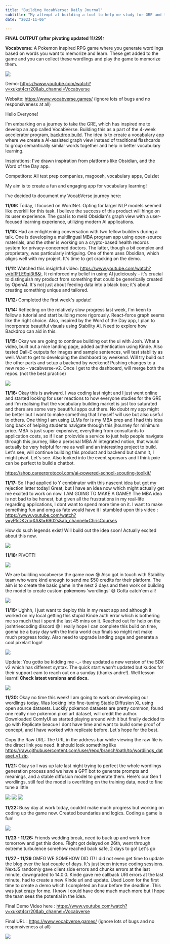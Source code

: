 ```yaml
---
title: "Building VocabVerse: Daily Journal"
subtitle: "My attempt at building a tool to help me study for GRE and take part in backdropbuild"
date: "2023-11-06"

---
```


**FINAL OUTPUT (after pivoting updated 11/29):**

**Vocabverse:** A Pokemon inspired RPG game where you generate wordlings based on words you want to memorize and learn. These get added to the game and you can collect these wordlings and play the game to memorize them. 

<img src="\images\Thumbnail.png" class="w-64 rounded-xl">

Demo:  https://www.youtube.com/watch?v=xukst4crr20&ab_channel=Vocabverse


Website: https://www.vocabverse.games/
(ignore lots of bugs and no responsiveness at all)

Hello Everyone!

I'm embarking on a journey to take the GRE, which has inspired me to develop an app called VocabVerse. Building this as a part of the 4-week accelerator program, [backdrop build](https://backdropbuild.com/). The idea is to create a vocabulary app where we create a AI-assisted graph view instead of traditional flashcards to group semantically similar words together and help in better vocabulary learning.

Inspirations: I've drawn inspiration from platforms like Obsidian, and the Word of the Day app.

Competitors: All test prep companies, magoosh, vocabulary apps, Quizlet

My aim is to create a fun and engaging app for vocabulary learning!

I've decided to document my VocabVerse journey here:

**11/09:** Today, I focused on WordNet. Opting for larger NLP models seemed like overkill for this task. I believe the success of this product will hinge on its user experience. The goal is to meld Obsidian's graph view with a user-focused learning experience, utilizing modern AI applications.

**11/10:** Had an enlightening conversation with two fellow builders during a talk. One is developing a multilingual MBA program app using open-source materials, and the other is working on a crypto-based health records system for privacy-concerned doctors. The latter, though a bit complex and proprietary, was particularly intriguing. One of them uses Obsidian, which aligns well with my project. It's time to get cracking on the demo.

**11/11:** Watched this insightful video: https://www.youtube.com/watch?v=bRFLE9qi3t8&t. It reinforced my belief in using AI judiciously – it's crucial to distinguish my product from something that could be generically created by OpenAI. It's not just about feeding data into a black box; it's about creating something unique and tailored.

**11/12:** Completed the first week's update!

**11/14:** Reflecting on the relatively slow progress last week, I'm keen to follow a tutorial and start building more rigorously. React-force graph seems like the right choice. Also, inspired by the Word of the Day app, I plan to incorporate beautiful visuals using Stability AI. Need to explore how Backdrop can aid in this.

**11/15:** Okay we are going to continue building out the ui with Josh. What a video, built out a nice landing page, added authentication using Kinde. Also tested Dall-E outputs for images and sample sentences, will test stability as well. Want to get to developing the dashbaord by weekend. Will try build out the other parts and setup a backend by weekend! Pushing changes to a new repo - vacabverse-v2. Once I get to the dashboard, will merge both the repos. (not the best practice)

<img src="\images\vocabvers-1115.png" class="w-64 rounded-xl">

**11/16:** Okay this is awkward. I was coding last night and I just went online and started looking for user reactions to how everyone studies for the GRE and I'm realising that the vocabulary building market is just too saturated and there are some very beautiful apps out there. No doubt my app might be better but I want to make something that I myself will use but also useful to others. One thing I am using LLMs for is my MBA prep and I had this idea long back of helping students navigate through this jhourney for minimum price. MBA is just super expensive, everything from consultants to application costs, so if I can proiovide a service to just help people navigate through this journey, liike a perosnal MBA AI integrated notion, that would actually be very helpful for me as well and an interesting project to build. Let's see, will continue building this product and backend but damn it, I might pivot. Let's see. Also looked into the event sponsors and I think pxie can be perfect to build a chatbot.

https://shop.careerprotocol.com/ai-powered-school-scouting-toolkit/



**11/17:**  So I had applied to Y combinator with this nascent idea but got my rejection letter today! Great, but I have an idea now which might actually get me excited to work on now. I AM GOING TO MAKE A GAME!! The MBA idea is not bad to be honest, but given all the frustrations in my real-life regarding applications, I dont want to spend more time on it. I want to make something fun and omg as fate would have it I stumbled upon this video : https://www.youtube.com/watch?v=yP5DKzriqXA&t=6902s&ab_channel=ChrisCourses

How do such legends exist! Will build out the idea soon! Actually excited about this now.

<img src="\images\vocabvesrse-game-character-111724.png" class="w-64 rounded-xl">


**11/18:** PIVOTT!

<img src="\images\pivot.gif" class="w-48 rounded-xl">


We are building vocabverse the game now 😎 Also got in touch with Stability team who were kind enough to send me $50 credits for their platform. The aim is to create the basic game in the next 2 days and then work on building the model to create custom ~~pokemons~~ 'wordlings' 😅 Gotta catch'em all! 

<img src="\images\vocabvesrse-game-111824.png" class="w-64 rounded-xl">

**11/19:** Ughhh, I just want to deploy this in my react app and although it worked on my local getting this stupid Kinde auth error which is bothering me so much that i spent the last 45 mins on it. Reached out for help on the joshtriescoding discord 😅 I really hope I can complete this build on time, gonna be a busy day with the India world cup finals so might not make much progress today. Also need to upgrade landing page and generate a cool pixelart logo!

<img src="\images\kinde-error.png" class="w-64 rounded-xl">

Update: You gotto be kidding me -_- they updated a new version of the SDK v2 which has different syntax. The quick start wasn't updated but kudos for their support eam to reach out on a sunday (thanks andre!). Well lesson learnt! **Check latest versions and docs.**

<img src="\images\kinde-chat.png" class="w-48 rounded-xl">


**11/20:** Okay no time this week! I am going to work on developing our wordlings today. Was looking into fine-tuning Stable Diffusion XL using open source datasets. Luckily pokemon datasets are pretty common, found one really nice pokemon pixel art dataset, will credit the author. Downloaded ComfyUI as started playing around with it but finally decided to go with  Replicate beacue I dont have time and want to build some proof of concept, and I have worked with replicate before. Let's hope for the best.


Copy the Raw URL: The URL in the address bar while viewing the raw file is the direct link you need. It should look something like https://raw.githubusercontent.com/user/repo/branch/path/to/wordlings_dataset_v1.zip.


**11/21:** Okay so I was up late last night trying to perfect the whole wordlings generation process and we have a GPT bot to generate prompts and meanings, and a stable diffusion model to generate them. Here's our Gen 1 wordlings, still feel the model is overfitting on the training data, need to fine tune a little

<img src="\images\wordling1.png" class="w-24 rounded-xl">
<img src="\images\wordling2.png" class="w-24 rounded-xl">
<img src="\images\wordling3.png" class="w-24 rounded-xl">


**11/22:** Busy day at work today, couldnt make much progress but working on coding up the game now. Created boundaries and logics. Coding a game is fun!

<img src="\images\vocabverse-2.png" class="w-24 rounded-xl">



**11/23 - 11/26:** Friends wedding break, need to buck up and work from tomorrow and get this done. Flight got delayed on 26th, went through extreme turbulence somehow reached back safe, 2 days to go! Let's go

**11/27 - 11/29** OMFG WE SOMEHOW DID IT! I  did not even get time to update the blog over the last couple of days. It's just been intense coding sessions. NextJS randomly gave client side errors and chunks errors at the last minute, downgraded to 14.0.0. Kinde gave me callback URI errors at the last minute, had to create a new Kinde url and update. Used Loom for the first time to create a demo which I completed an hour before the deadline. This was just crazy for me. I know I could have done much much more but I hope the team sees the potential in the idea. 

Final Demo Video here : https://www.youtube.com/watch?v=xukst4crr20&ab_channel=Vocabverse

Final URL : https://www.vocabverse.games/
(ignore lots of bugs and no responsiveness at all)

<img src="\images\build-v2-certificate.png" class="w-24 rounded-xl">

